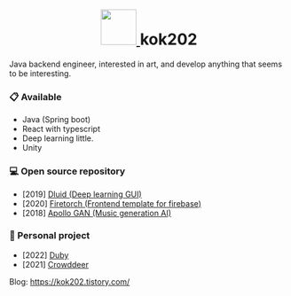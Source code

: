
<h1 align="center">
  <a href="https://kok202.tistory.com/">
    <img width="64px" src="https://tistory2.daumcdn.net/tistory/3033948/skinSetting/edd6c3d1d1874b3b8b695a7fc0b381cd" />
  </a>
  kok202 
</h1>
Java backend engineer, interested in art, and develop anything that seems to be interesting. 

### 📋 Available 
- Java (Spring boot)
- React with typescript
- Deep learning little.
- Unity

### 💻 Open source repository
- [2019] [Dluid (Deep learning GUI)](https://github.com/kok202/Dluid)
- [2020] [Firetorch (Frontend template for firebase)](https://github.com/kok202/firetorch)
- [2018] [Apollo GAN (Music generation AI)](https://github.com/kok202/ApolloGAN)

### 👾 Personal project
- [2022] [Duby](https://duby.dev/)
- [2021] [Crowddeer](https://crowddeer.com/)

Blog: https://kok202.tistory.com/
